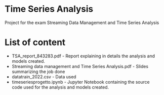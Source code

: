 # Time Series Analysis
Project for the exam Streaming Data Management and Time Series Analysis

# List of content
 
* TSA_report_843283.pdf - Report explaining in details the analysis and models created.
* Streaming data management and Time Series Analysis.pdf - Slides summarizing the job done
* datatrain_2022.csv - Data used
* timeseriesprogetto.ipynb - Jupyter Notebook containing the source code used for the analysis and models created.
